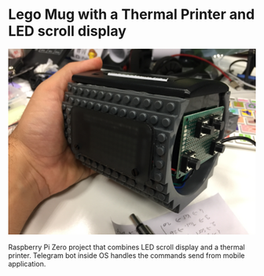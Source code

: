 # Lego Mug with a Thermal Printer and LED scroll display

![MadMug](https://github.com/ckilimci/madmug/raw/master/2016-11-14%2022.13.01.jpg)

Raspberry Pi Zero project that combines LED scroll display and a thermal printer. Telegram bot inside OS handles the commands send from mobile application.
